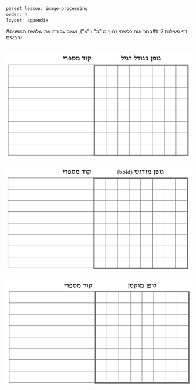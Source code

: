 ```
parent_lesson: image-processing
order: 4
layout: appendix
```

#דף פעילות 2
##בחר אות כלשהי (חוץ מ "ב" ו "צ"), ועצב עבורה את שלושת הגופנים הבאים:
<br/>
<br/>

<div id="container" align="center">
  <img class="img-responsive" src="img10.png" title=""/>
</div>

<br/>

<div id="container" align="center">
  <img class="img-responsive" src="img11.png" title=""/>
</div>

<br/>

<div id="container" align="center">
  <img class="img-responsive" src="img12.png" title=""/>
</div>
